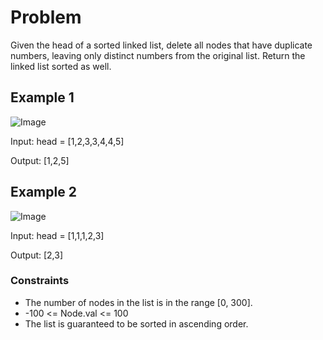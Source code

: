 # Problem

Given the head of a sorted linked list, delete all nodes that have duplicate numbers, leaving only distinct numbers from the original list. Return the linked list sorted as well.

## Example 1

![Image](https://assets.leetcode.com/uploads/2021/01/04/linkedlist1.jpg)

Input: head = [1,2,3,3,4,4,5]

Output: [1,2,5]

## Example 2

![Image](https://assets.leetcode.com/uploads/2021/01/04/linkedlist2.jpg)

Input: head = [1,1,1,2,3]

Output: [2,3]
 
### Constraints

- The number of nodes in the list is in the range [0, 300].
- -100 <= Node.val <= 100
- The list is guaranteed to be sorted in ascending order.
